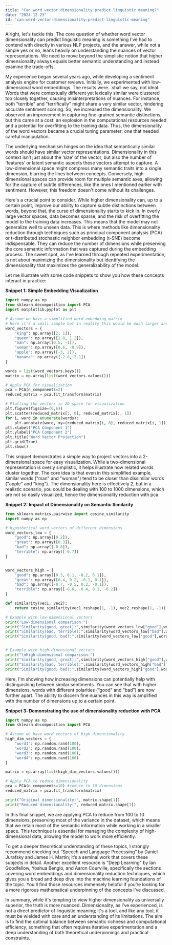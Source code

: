 ```yaml
---
title: "Can word vector dimensionality predict linguistic meaning?"
date: "2024-12-23"
id: "can-word-vector-dimensionality-predict-linguistic-meaning"
---
```


Alright, let's tackle this. The core question of whether word vector dimensionality can predict linguistic meaning is something I've had to contend with directly in various NLP projects, and the answer, while not a simple yes or no, leans heavily on understanding the nuances of vector representations. We need to move beyond the simplistic notion that higher dimensionality always equals better semantic understanding and instead examine the trade-offs.

My experience began several years ago, while developing a sentiment analysis engine for customer reviews. Initially, we experimented with low-dimensional word embeddings. The results were…shall we say, not ideal. Words that were contextually different yet lexically similar were clustered too closely together, causing misinterpretations of nuances. For instance, both "terrible" and "terrifically" might share a very similar vector, hindering accurate sentiment scoring. So, we increased the dimensionality. We observed an improvement in capturing fine-grained semantic distinctions, but this came at a cost: an explosion in the computational resources needed and a potential for overfitting to the training data. Thus, the dimensionality of the word vectors became a crucial tuning parameter; one that needed careful manipulation.

The underlying mechanism hinges on the idea that semantically similar words should have similar vector representations. Dimensionality in this context isn’t just about the ‘size’ of the vector, but also the number of ‘features’ or latent semantic aspects these vectors attempt to capture. A low-dimensional space might compress many semantic traits into a single dimension, blurring the lines between concepts. Conversely, high-dimensional spaces can provide room for multiple semantic axes, allowing for the capture of subtle differences, like the ones I mentioned earlier with sentiment. However, this freedom doesn't come without its challenges.

Here's a crucial point to consider. While higher dimensionality can, up to a certain point, improve our ability to capture subtle distinctions between words, beyond that, the curse of dimensionality starts to kick in. In overly large vector spaces, data becomes sparse, and the risk of overfitting the model to the training data increases. This means that the model may not generalize well to unseen data. This is where methods like dimensionality reduction through techniques such as principal component analysis (PCA) or t-distributed stochastic neighbor embedding (t-SNE) become indispensable. They can reduce the number of dimensions while preserving the core semantic information that was captured during the embedding process. The sweet spot, as I've learned through repeated experimentation, is not about maximizing the dimensionality but identifying the dimensionality that maximizes the generalizability of the model.

Let me illustrate with some code snippets to show you how these concepts interact in practice:

**Snippet 1: Simple Embedding Visualization**

```python
import numpy as np
from sklearn.decomposition import PCA
import matplotlib.pyplot as plt

# Assume we have a simplified word embedding matrix
# Here it's a small sample but in reality this would be much larger and come from a trained embedding model
word_vectors = {
    "king": np.array([2, 1]),
    "queen": np.array([1.8, 1.2]),
    "man": np.array([0.5, -1]),
    "woman": np.array([0.6, -0.9]),
    "apple": np.array([-3, 2]),
    "banana": np.array([-2.8, 2.1])
}

words = list(word_vectors.keys())
matrix = np.array(list(word_vectors.values()))

# Apply PCA for visualization
pca = PCA(n_components=2)
reduced_matrix = pca.fit_transform(matrix)

# Plotting the vectors in 2D space for visualization
plt.figure(figsize=(6,6))
plt.scatter(reduced_matrix[:, 0], reduced_matrix[:, 1])
for i, word in enumerate(words):
    plt.annotate(word, xy=(reduced_matrix[i, 0], reduced_matrix[i, 1]))
plt.xlabel("PCA Component 1")
plt.ylabel("PCA Component 2")
plt.title("Word Vector Projection")
plt.grid(True)
plt.show()
```

This snippet demonstrates a simple way to project vectors into a 2-dimensional space for easy visualization. While a two-dimensional representation is overly simplistic, it helps illustrate how related words cluster together. The core idea is that even in this simplified example, similar words ("man" and "woman") tend to be closer than dissimilar words ("apple" and "king"). The dimensionality here is effectively 2, but in a realistic scenario, you could be dealing with 100 to 1000 dimensions, which are not so easily visualized, hence the dimensionality reduction with pca.

**Snippet 2: Impact of Dimensionality on Semantic Similarity**

```python
from sklearn.metrics.pairwise import cosine_similarity
import numpy as np

# Hypothetical word vectors of different dimensions
word_vectors_low = {
    "good": np.array([0.2]),
    "great": np.array([0.3]),
    "bad": np.array([-0.8]),
    "terrible": np.array([-0.7])
}


word_vectors_high = {
    "good": np.array([0.3, 0.1, -0.2, 0.1]),
    "great": np.array([0.4, 0.2, -0.1, 0.1]),
    "bad": np.array([-0.7, -0.5, 0.2, -0.1]),
    "terrible": np.array([-0.6, -0.4, 0.1, -0.2])
}

def similarity(vec1, vec2):
    return cosine_similarity(vec1.reshape(1, -1), vec2.reshape(1, -1))[0][0]

# Example with low-dimensional vectors
print("Low-dimensional comparison:")
print("Similarity(good, great):",similarity(word_vectors_low["good"],word_vectors_low["great"]))
print("Similarity(bad, terrible):",similarity(word_vectors_low["bad"],word_vectors_low["terrible"]))
print("Similarity(good, bad):",similarity(word_vectors_low["good"],word_vectors_low["bad"]))


# Example with high-dimensional vectors
print("\nHigh-dimensional comparison:")
print("Similarity(good, great):",similarity(word_vectors_high["good"],word_vectors_high["great"]))
print("Similarity(bad, terrible):",similarity(word_vectors_high["bad"],word_vectors_high["terrible"]))
print("Similarity(good, bad):",similarity(word_vectors_high["good"],word_vectors_high["bad"]))


```

Here, I'm showing how increasing dimensions can potentially help with distinguishing between similar sentiments. You can see that with higher dimensions, words with different polarities (“good” and “bad”) are now further apart. The ability to discern fine nuances in this way is amplified with the number of dimensions up to a certain point.

**Snippet 3: Demonstrating the use of dimensionality reduction with PCA**

```python
import numpy as np
from sklearn.decomposition import PCA

# Assume we have word vectors of high dimensionality
high_dim_vectors = {
    "word1": np.random.rand(100),
    "word2": np.random.rand(100),
    "word3": np.random.rand(100),
    "word4": np.random.rand(100)
}

matrix = np.array(list(high_dim_vectors.values()))

# Apply PCA to reduce dimensionality
pca = PCA(n_components=10) #reduce to 10 dimensions
reduced_matrix = pca.fit_transform(matrix)

print("Original dimensionality:", matrix.shape[1])
print("Reduced dimensionality:", reduced_matrix.shape[1])

```

In this final snippet, we are applying PCA to reduce from 100 to 10 dimensions, preserving most of the variance in the dataset, which means that we retain most of the semantic information while working in a smaller space. This technique is essential for managing the complexity of high-dimensional data, allowing the model to work more efficiently.

To get a deeper theoretical understanding of these topics, I strongly recommend checking out “Speech and Language Processing” by Daniel Jurafsky and James H. Martin; it’s a seminal work that covers these subjects in detail. Another excellent resource is "Deep Learning" by Ian Goodfellow, Yoshua Bengio, and Aaron Courville, specifically the sections covering word embeddings and dimensionality reduction techniques, which gives you a broad and deep dive into the machine learning foundations of the topic. You'll find those resources immensely helpful if you’re looking for a more rigorous mathematical underpinning of the concepts I’ve discussed.

In summary, while it's tempting to view higher dimensionality as universally superior, the truth is more nuanced. Dimensionality, as I’ve experienced, is not a direct predictor of linguistic meaning; it's a tool, and like any tool, it must be wielded with care and an understanding of its limitations. The aim is to find the optimal balance between semantic richness and computational efficiency, something that often requires iterative experimentation and a deep understanding of both theoretical underpinnings and practical constraints.
